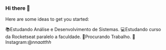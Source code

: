 ### Hi there 👋

<!--**NathaliaMend/NathaliaMend** is a ✨ _special_ ✨ repository because its `README.md` (this file) appears on your GitHub profile.-->

Here are some ideas to get you started:

 :books:Estudando Análise e Desenvolvimento de Sistemas.
 :computer:Estudando curso da Rocketseat paralelo a faculdade.
 :briefcase:Procurando Trabalho.
 :camera_flash:Instagram:@_nnaatthh_

